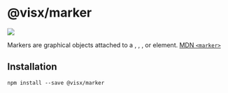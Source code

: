 # @visx/marker

<a title="@visx/marker npm downloads" href="https://www.npmjs.com/package/@visx/marker">
  <img src="https://img.shields.io/npm/dm/@visx/marker.svg?style=flat-square" />
</a>

Markers are graphical objects attached to a <path>, <line>, <polyline>, or <polygon> element.
[MDN `<marker>`](https://developer.mozilla.org/en-US/docs/Web/SVG/Element/marker)

## Installation

```
npm install --save @visx/marker
```
